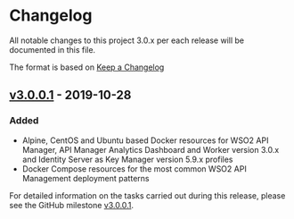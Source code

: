 # Changelog
All notable changes to this project 3.0.x per each release will be documented in this file.

The format is based on [Keep a Changelog](https://keepachangelog.com/en/1.0.0/)

## [v3.0.0.1] - 2019-10-28

### Added
- Alpine, CentOS and Ubuntu based Docker resources for WSO2 API Manager, API Manager Analytics Dashboard and Worker version 3.0.x
and Identity Server as Key Manager version 5.9.x profiles
- Docker Compose resources for the most common WSO2 API Management deployment patterns

For detailed information on the tasks carried out during this release, please see the GitHub milestone
[v3.0.0.1](https://github.com/wso2/docker-apim/milestone/7).

[v3.0.0.1]: https://github.com/wso2/docker-apim/compare/v2.6.0.7...v3.0.0.1
